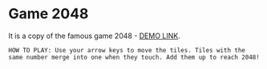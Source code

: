 # Game 2048

It is a copy of the famous game 2048 - [DEMO LINK](https://tania-troshchuk.github.io/game-2048/).
    
    HOW TO PLAY: Use your arrow keys to move the tiles. Tiles with the same number merge into one when they touch. Add them up to reach 2048!
